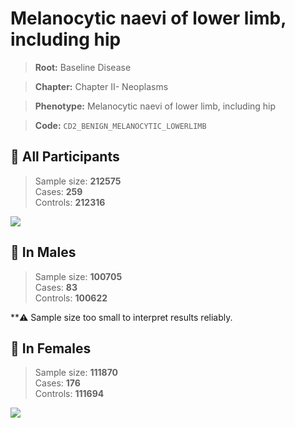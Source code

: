 # Melanocytic naevi of lower limb, including hip

> **Root:** Baseline Disease  

> **Chapter:** Chapter II- Neoplasms  

> **Phenotype:** Melanocytic naevi of lower limb, including hip  

> **Code:** `CD2_BENIGN_MELANOCYTIC_LOWERLIMB`

## 🧪 All Participants  
> Sample size: **212575**  
> Cases: **259**  
> Controls: **212316**
<img src="/Disease/Figures/ALL/Incidence/CD2_BENIGN_MELANOCYTIC_LOWERLIMB.png"/>
<CsvTable src="/public/Disease/Data/ALL/Incidence/COX_CD2_BENIGN_MELANOCYTIC_LOWERLIMB.csv" label="🔍 View full results" />

## 👨 In Males  
> Sample size: **100705**  
> Cases: **83**  
> Controls: **100622**

**⚠️ Sample size too small to interpret results reliably.


## 👩 In Females  
> Sample size: **111870**  
> Cases: **176**  
> Controls: **111694**
<img src="/Disease/Figures/Female/Incidence/CD2_BENIGN_MELANOCYTIC_LOWERLIMB.png"/>
<CsvTable src="/public/Disease/Data/Female/Incidence/COX_CD2_BENIGN_MELANOCYTIC_LOWERLIMB.csv" label="🔍 View full results" />
